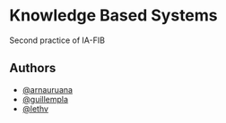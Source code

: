 # Knowledge Based Systems

Second practice of IA-FIB

## Authors

- [@arnauruana](https://github.com/arnauruana)
- [@guillempla](https://github.com/guillempla)
- [@lethv](https://github.com/lethv)
